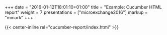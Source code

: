 +++
date = "2016-01-12T18:01:10+01:00"
title = "Example: Cucumber HTML report"
weight = 7
presentations = ["microexchange2016"]
markup = "mmark"
+++

{{< center-inline rel="cucumber-report/index.html" >}}
